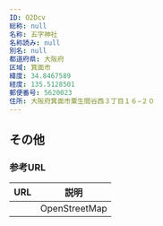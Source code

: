 ```yaml
---
ID: O2Dcv
総称: null
名称: 五字神社
名称読み: null
別名: null
都道府県: 大阪府
区域: 箕面市
緯度: 34.8467589
経度: 135.5128501
郵便番号: 5620023
住所: 大阪府箕面市粟生間谷西３丁目１６−２０
---
```


## その他

### 参考URL

| URL | 説明          |
| --- | ------------- |
|     | OpenStreetMap |
